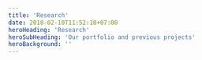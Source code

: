 ```yaml
---
title: 'Research'
date: 2018-02-10T11:52:18+07:00
heroHeading: 'Research'
heroSubHeading: 'Our portfolio and previous projects'
heroBackground: ''
---
```

